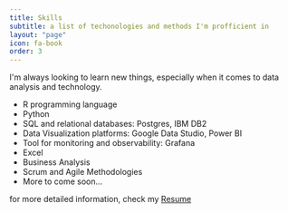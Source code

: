 ```yaml
---
title: Skills
subtitle: a list of techonologies and methods I'm profficient in
layout: "page"
icon: fa-book
order: 3
---
```


I'm always looking to learn new things, especially when it comes to data analysis and technology.

- R programming language
- Python
- SQL and relational databases: Postgres, IBM DB2
- Data Visualization platforms: Google Data Studio, Power BI
- Tool for monitoring and observability: Grafana
- Excel
- Business Analysis
- Scrum and Agile Methodologies
- More to come soon...

for more detailed information, check my [Resume](./assets/resume.pdf)
